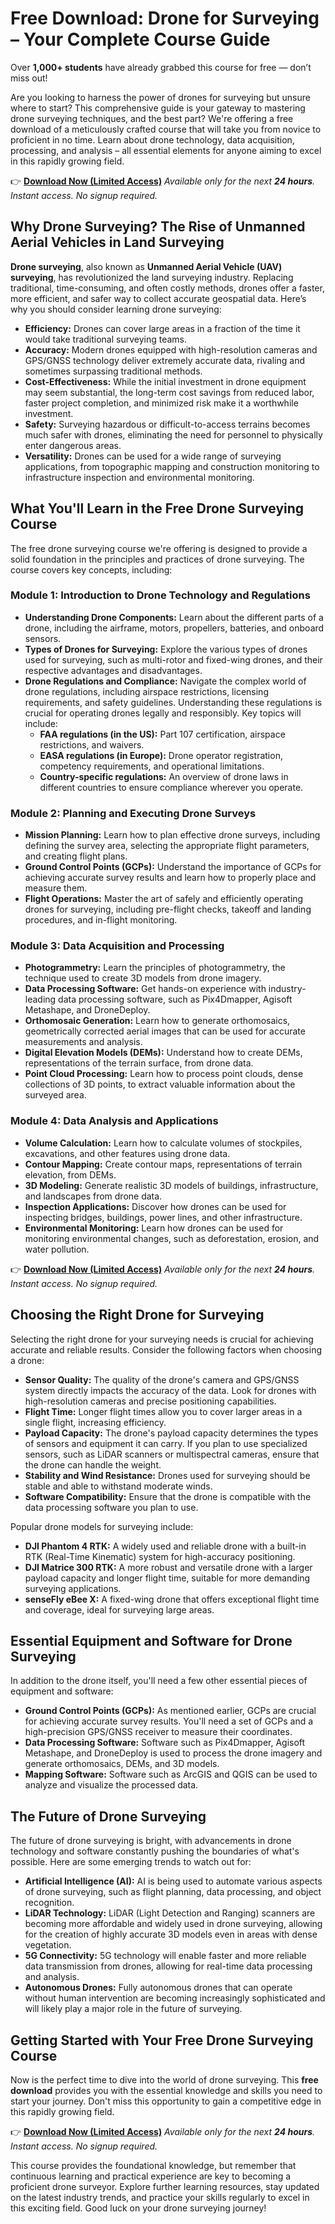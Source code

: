 # Free Download: Drone for Surveying – Your Complete Course Guide

Over **1,000+ students** have already grabbed this course for free — don’t miss out!

Are you looking to harness the power of drones for surveying but unsure where to start? This comprehensive guide is your gateway to mastering drone surveying techniques, and the best part? We're offering a free download of a meticulously crafted course that will take you from novice to proficient in no time. Learn about drone technology, data acquisition, processing, and analysis – all essential elements for anyone aiming to excel in this rapidly growing field.

👉 [**Download Now (Limited Access)**](https://udemywork.com/drone-for-surveying)
_Available only for the next **24 hours**. Instant access. No signup required._

## Why Drone Surveying? The Rise of Unmanned Aerial Vehicles in Land Surveying

**Drone surveying**, also known as **Unmanned Aerial Vehicle (UAV) surveying**, has revolutionized the land surveying industry. Replacing traditional, time-consuming, and often costly methods, drones offer a faster, more efficient, and safer way to collect accurate geospatial data. Here’s why you should consider learning drone surveying:

*   **Efficiency:** Drones can cover large areas in a fraction of the time it would take traditional surveying teams.
*   **Accuracy:** Modern drones equipped with high-resolution cameras and GPS/GNSS technology deliver extremely accurate data, rivaling and sometimes surpassing traditional methods.
*   **Cost-Effectiveness:** While the initial investment in drone equipment may seem substantial, the long-term cost savings from reduced labor, faster project completion, and minimized risk make it a worthwhile investment.
*   **Safety:** Surveying hazardous or difficult-to-access terrains becomes much safer with drones, eliminating the need for personnel to physically enter dangerous areas.
*   **Versatility:** Drones can be used for a wide range of surveying applications, from topographic mapping and construction monitoring to infrastructure inspection and environmental monitoring.

## What You'll Learn in the Free Drone Surveying Course

The free drone surveying course we're offering is designed to provide a solid foundation in the principles and practices of drone surveying. The course covers key concepts, including:

### **Module 1: Introduction to Drone Technology and Regulations**

*   **Understanding Drone Components:** Learn about the different parts of a drone, including the airframe, motors, propellers, batteries, and onboard sensors.
*   **Types of Drones for Surveying:** Explore the various types of drones used for surveying, such as multi-rotor and fixed-wing drones, and their respective advantages and disadvantages.
*   **Drone Regulations and Compliance:** Navigate the complex world of drone regulations, including airspace restrictions, licensing requirements, and safety guidelines. Understanding these regulations is crucial for operating drones legally and responsibly. Key topics will include:
    *   **FAA regulations (in the US):** Part 107 certification, airspace restrictions, and waivers.
    *   **EASA regulations (in Europe):** Drone operator registration, competency requirements, and operational limitations.
    *   **Country-specific regulations:** An overview of drone laws in different countries to ensure compliance wherever you operate.

### **Module 2: Planning and Executing Drone Surveys**

*   **Mission Planning:** Learn how to plan effective drone surveys, including defining the survey area, selecting the appropriate flight parameters, and creating flight plans.
*   **Ground Control Points (GCPs):** Understand the importance of GCPs for achieving accurate survey results and learn how to properly place and measure them.
*   **Flight Operations:** Master the art of safely and efficiently operating drones for surveying, including pre-flight checks, takeoff and landing procedures, and in-flight monitoring.

### **Module 3: Data Acquisition and Processing**

*   **Photogrammetry:** Learn the principles of photogrammetry, the technique used to create 3D models from drone imagery.
*   **Data Processing Software:** Get hands-on experience with industry-leading data processing software, such as Pix4Dmapper, Agisoft Metashape, and DroneDeploy.
*   **Orthomosaic Generation:** Learn how to generate orthomosaics, geometrically corrected aerial images that can be used for accurate measurements and analysis.
*   **Digital Elevation Models (DEMs):** Understand how to create DEMs, representations of the terrain surface, from drone data.
*   **Point Cloud Processing:** Learn how to process point clouds, dense collections of 3D points, to extract valuable information about the surveyed area.

### **Module 4: Data Analysis and Applications**

*   **Volume Calculation:** Learn how to calculate volumes of stockpiles, excavations, and other features using drone data.
*   **Contour Mapping:** Create contour maps, representations of terrain elevation, from DEMs.
*   **3D Modeling:** Generate realistic 3D models of buildings, infrastructure, and landscapes from drone data.
*   **Inspection Applications:** Discover how drones can be used for inspecting bridges, buildings, power lines, and other infrastructure.
*   **Environmental Monitoring:** Learn how drones can be used for monitoring environmental changes, such as deforestation, erosion, and water pollution.

👉 [**Download Now (Limited Access)**](https://udemywork.com/drone-for-surveying)
_Available only for the next **24 hours**. Instant access. No signup required._

## Choosing the Right Drone for Surveying

Selecting the right drone for your surveying needs is crucial for achieving accurate and reliable results. Consider the following factors when choosing a drone:

*   **Sensor Quality:** The quality of the drone's camera and GPS/GNSS system directly impacts the accuracy of the data. Look for drones with high-resolution cameras and precise positioning capabilities.
*   **Flight Time:** Longer flight times allow you to cover larger areas in a single flight, increasing efficiency.
*   **Payload Capacity:** The drone's payload capacity determines the types of sensors and equipment it can carry. If you plan to use specialized sensors, such as LiDAR scanners or multispectral cameras, ensure that the drone can handle the weight.
*   **Stability and Wind Resistance:** Drones used for surveying should be stable and able to withstand moderate winds.
*   **Software Compatibility:** Ensure that the drone is compatible with the data processing software you plan to use.

Popular drone models for surveying include:

*   **DJI Phantom 4 RTK:** A widely used and reliable drone with a built-in RTK (Real-Time Kinematic) system for high-accuracy positioning.
*   **DJI Matrice 300 RTK:** A more robust and versatile drone with a larger payload capacity and longer flight time, suitable for more demanding surveying applications.
*   **senseFly eBee X:** A fixed-wing drone that offers exceptional flight time and coverage, ideal for surveying large areas.

## Essential Equipment and Software for Drone Surveying

In addition to the drone itself, you'll need a few other essential pieces of equipment and software:

*   **Ground Control Points (GCPs):** As mentioned earlier, GCPs are crucial for achieving accurate survey results. You'll need a set of GCPs and a high-precision GPS/GNSS receiver to measure their coordinates.
*   **Data Processing Software:** Software such as Pix4Dmapper, Agisoft Metashape, and DroneDeploy is used to process the drone imagery and generate orthomosaics, DEMs, and 3D models.
*   **Mapping Software:** Software such as ArcGIS and QGIS can be used to analyze and visualize the processed data.

## The Future of Drone Surveying

The future of drone surveying is bright, with advancements in drone technology and software constantly pushing the boundaries of what's possible. Here are some emerging trends to watch out for:

*   **Artificial Intelligence (AI):** AI is being used to automate various aspects of drone surveying, such as flight planning, data processing, and object recognition.
*   **LiDAR Technology:** LiDAR (Light Detection and Ranging) scanners are becoming more affordable and widely used in drone surveying, allowing for the creation of highly accurate 3D models even in areas with dense vegetation.
*   **5G Connectivity:** 5G technology will enable faster and more reliable data transmission from drones, allowing for real-time data processing and analysis.
*   **Autonomous Drones:** Fully autonomous drones that can operate without human intervention are becoming increasingly sophisticated and will likely play a major role in the future of surveying.

## Getting Started with Your Free Drone Surveying Course

Now is the perfect time to dive into the world of drone surveying. This **free download** provides you with the essential knowledge and skills you need to start your journey. Don't miss this opportunity to gain a competitive edge in this rapidly growing field.

👉 [**Download Now (Limited Access)**](https://udemywork.com/drone-for-surveying)
_Available only for the next **24 hours**. Instant access. No signup required._

This course provides the foundational knowledge, but remember that continuous learning and practical experience are key to becoming a proficient drone surveyor. Explore further learning resources, stay updated on the latest industry trends, and practice your skills regularly to excel in this exciting field. Good luck on your drone surveying journey!

